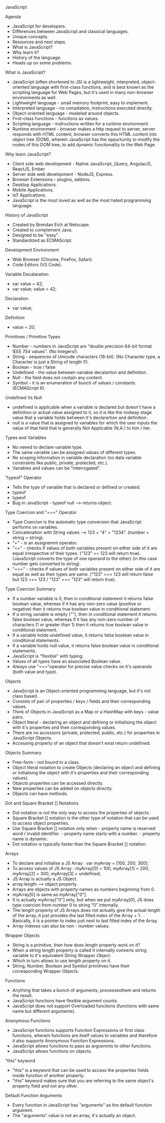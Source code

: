 JavaScript

Agenda
- JavaScript for developers.
- Differences between JavaScript and classical languages.
- Unique concepts.
- Resources and next steps.
- What is JavaScript?
- Why learn it?
- History of the language.
- Heads up on some problems.

What is JavaScript?
- JavaScript (often shortened to JS) is a lightweight, interpreted, object-oriented language with first-class functions, and is best known as the scripting language for Web Pages, but it's used in many non-browser environments as well.
- Lightweight language - small memory footprint, easy to implement.
- Interpreted language - no compilation, instructions executed directly.
- Object-oriented language - modeled around objects.
- First-class functions - functions as values.
- Scripting language - instructions written for a runtime environment.
- Runtime environment - browser makes a http request to server, server responds with HTML content, browser converts this HTML content into object tree (DOM), wherein JavaScript has the oppurtunity to modify the nodes of this DOM tree, to add dynamic functionality to the Web Page.

Why learn JavaScript?
- Client side web development - Native JavaScript, jQuery, AngularJS, ReactJS, Ember
- Server side web development - NodeJS, Express.
- Browser Extensions - plugins, addons.
- Desktop Applications.
- Mobile Applications.
- IoT Applications.
- JavaScript is the most loved as well as the most hated programming language.

History of JavaScript
- Created by Brendan Eich at Netscape.
- Created to complement Java.
- Designed to be "easy".
-  Standardized as ECMAScript.

Development Environment
- Web Browser (Chrome, FireFox, Safari).
- Code Editors (VS Code).

Variable Decalaration
- var value = 42;
- var value; value = 42;  

Declaration
- var value;

Definition
- value = 20;

Primitives / Primitive Types
- Number - numbers in JavaScript are "double precision 64-bit format IEEE 754 values". (No Integers!).
- String - sequences of Unicode characters (16-bit). (No Character type, a Character is just a String of length 1!).
- Boolean - true / false
- Undefined - the value between variable decalartion and definition.
- Null - the field does not contain any content.
- Symbol - it is an enumeration of bunch of values / constants. (ECMAScript 6).

Undefined Vs Null
- undefined is applicable when a variable is declared but doesn't have a definition or actual value assigned to it, so it is like the midway stage value that a variable holds between it's declarartion and definition.
- null is a value that is assigned to variables for which the user inputs the value of that field that is generally Not Applicable (N.A.) to him / her.

Types and Variables 
- No neeed to declare variable type.
- The same variable can be assigned values of different types.
- No scoping information in variable declaration (no data variable constraints like public, private, protected, etc.).
- Variables and values can be "interrogated".


"typeof" Operator
- Tells the type of variable that is declared or defined or created.
- typeof <value>
- typeof <variable>
- Bug in JavaScript - typeof null --> returns object.

Type Coercion and "===" Operator
- Type Coercion is the automatic type conversion that JavaScript performs on variables. 
- Concatenation with String values --> 123 + "4" = "1234". (number + string = string).
- "=" - is an assignemnt operator.
- "==" - checks if values of both variables present on either side of it are equal irrespective of their types. ("123" == 123 will return true). (JavaScript converts the type of one operand to the other) (in this case number gets converted to string).
- "===" - checks if values of both variables present on either side of it are equal as well as their types are same. ("123" === 123 will return false but 123 === 123 / "123" === "123" will return true).

Type Coercion Summary
- If a number variable is 0, then in conditional statement it returns false boolean value, whereas if it has any non-zero value (positive or negative) then it returns true boolean value in conditional statement.
- If a string variable is empty (""), then in conditional statement it returns false boolean value, whereas if it has any non-zero number of characters (1 or greater than 1) then it returns true boolean value in conditional statement.
- If a variable holds undefined value, it returns false boolean value in conditional statements.
- If a variable holds null value, it returns false boolean value in conditional statements.
- JavaScript is "flexible" with typing.
- Values of all types have an associated Boolean value.
- Always use "==="operator for precise value checks on it's operands (both value and type).

Objects
- JavaScript is an Object-oriented programming language, but it's not class based.
- Consists of pair of properties / keys / fields and their corresponding values. 
- Think of Objects in JavaScript as a Map or a HashMap with keys - value pairs.
- Object literal - declaring an object and defining or initialising the object with it's properties and their corresponding values.
- There are no accessors (private, protected, public, etc.) for properties in JavaScript Objects.
- Accessing property of an object that doesn't exist return undefined.

Objects Summary
- Free-form - not bound to a class.
- Object literal notation to create Objects (declaring an object and defining or initialising the object with it's properties and their corresponding values).
- Objects properties can be accessed directly.
- New properties can be added on objects directly.
- Objects can have methods. 

Dot and Square Bracket [] Notations
- Dot notation is not the only way to access the properties of objects.
- Square Bracket [] notation is the other type of notation that can be used to access object properties.
- Use Square Bracket [] notation only when - property name is reserved word / invalid identifier. - property name starts with a number. - property name is dynamic.
- Dot notation is typically faster than the Square Bracket [] notation.

Arrays
- To declare and initialise a JS Array : var myArray = [100, 200, 300];
- To access values of JS Array : myArray[0] = 100, myArray[1] = 200, myArray[2] = 300, myArray[3] = undefined;
- JS Array is actually a JS Object.
- array.length --> object.property.
- Arrays are objects with property names as numbers beginning from 0.
- myArray[0] is same as myArray["0"].
- It is actually myArray["0"] only, but when we put myArray[0], JS does type coercion from number 0 to string "0" internally.
- The length property of JS Arrays does not actually give the actual length of the array, it just provides the last filled index of the Array + 1. Basically, it is a pointer to index just next to last filled index of the Array.
- Array indexes can also be non - number values.

Wrapper Objects
- String is a primitive, then how does length property work on it?
- When a string length property is called it internally converts string variable to it's equivalent String Wrapper Object.
- Which in turn allows to use length property on it.
- String, Number, Boolean and Symbol primitives have their corresponding Wrapper Objects.

Functions
- Anything that takes a bunch of arguments, processesthem and returns the result.
- JavaScript functions have flexible argument counts.
- JavaScript does not support Overloaded functions (functions with same name but different arguments).

Anonymous Functions
- JavaScript functions supports Function Expressions or first class functions, wherein functions are itself values to variables and therefore it also supports Anonymous Function Expressions.
- JavaScript allows functions to pass as arguemnts to other functions.
- JavaScript allows functions on objects.

"this" keyword
- "this" is a keyword that can be used to access the properties fields inside function of another property.
- "this" keyword makes sure that you are referring to the same object's property field and not any other.

Default Function Arguments
- Every function in JavaScript has "arguments" as the default function argument.
- The "arguments" value is not an array, it's actually an object. 